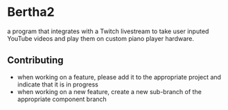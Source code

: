 # Bertha2

a program that integrates with a Twitch livestream to take user inputed YouTube videos and play them on custom piano player hardware.


## Contributing

* when working on a feature, please add it to the appropriate project and indicate that it is in progress
* when working on a new feature, create a new sub-branch of the appropriate component branch